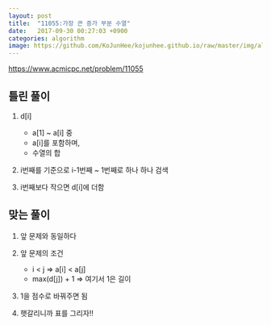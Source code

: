 ```yaml
---
layout: post
title:  "11055:가장 큰 증가 부분 수열"
date:   2017-09-30 00:27:03 +0900
categories: algorithm
image: https://github.com/KoJunHee/kojunhee.github.io/raw/master/img/algorithm.png
---
```



<https://www.acmicpc.net/problem/11055>

## 틀린 풀이

1. d[i]
	* a[1] ~ a[i] 중
	* a[i]를 포함하며,
	* 수열의 합
2. i번째를 기준으로 i-1번째 ~ 1번째로 하나 하나 검색

3. i번째보다 작으면 d[i]에 더함


## 맞는 풀이

1. 앞 문제와 동일하다

2. 앞 문제의 조건
	* i < j   =>  a[i] < a[j]
	* max(d[j]) + 1   => 여기서 1은 길이
3. 1을 점수로 바꿔주면 됨
4. 햇갈리니까 표를 그리자!!